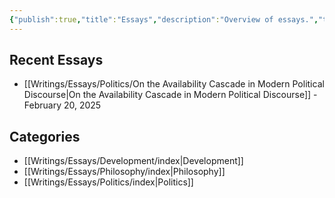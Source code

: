 ```yaml
---
{"publish":true,"title":"Essays","description":"Overview of essays.","tags":["Essays"],"cssclasses":"mado-heading hide-date index-page"}
---
```



## Recent Essays

- [[Writings/Essays/Politics/On the Availability Cascade in Modern Political Discourse\|On the Availability Cascade in Modern Political Discourse]] - February 20, 2025


## Categories

- [[Writings/Essays/Development/index\|Development]]
- [[Writings/Essays/Philosophy/index\|Philosophy]]
- [[Writings/Essays/Politics/index\|Politics]]

